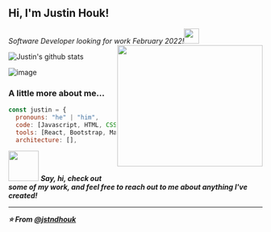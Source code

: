 <h2> Hi, I'm Justin Houk!</h2>
<p><em>Software Developer looking for work February 2022!</a><img src="https://media.giphy.com/media/fYSnHlufseco8Fh93Z/giphy.gif" width="30">
<img align="right" width="288" height="240" src="https://media4.giphy.com/media/M9kgjEsLG6LMbYC9dl/giphy.gif?cid=ecf05e47jatos0vhwmglvj05kmse7rx5ootbmr8rveasozrg&rid=giphy.gif&ct=g">
  
</em></p>

![Justin's github stats](https://github-readme-stats.vercel.app/api?username=jstndhouk&theme=blue-green)

![image](https://img.shields.io/badge/LinkedIn-0077B5?style=for-the-badge&logo=linkedin&logoColor=white)


### A little more about me...  

```javascript
const justin = {
  pronouns: "he" | "him",
  code: [Javascript, HTML, CSS, ],
  tools: [React, Bootstrap, Materialize, Node.js, jquery],
  architecture: [],

```

<img src="https://media.giphy.com/media/LnQjpWaON8nhr21vNW/giphy.gif" width="60"> <em><b>Say, hi, check out some of my work, and feel free to reach out to me about anything I've created!

---

⭐️ From [@jstndhouk](https://github.com/jstndhouk)
